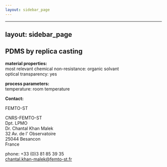 ```yaml
---
layout: sidebar_page
---
```


---
layout: sidebar_page
---

## PDMS by replica casting

__material properties:__  	
most relevant chemical non-resistance:	organic solvant  
optical transparency:	yes
	
__process parameters:__  	
temperature:	room temperature
<!--break-->
__Contact:__

FEMTO-ST

CNRS-FEMTO-ST  
Dpt. LPMO  
Dr. Chantal Khan Malek  
32 Av. de l' Observatoire  
25044 Besancon  
France

phone: +33 (0)3 81 85 39 35  
chantal.khan-malek@femto-st.fr